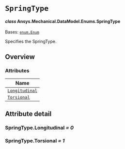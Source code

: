 # `SpringType`

<a id="ansys.mechanical.stubs.v242.Ansys.Mechanical.DataModel.Enums.SpringType"></a>

#### *class* Ansys.Mechanical.DataModel.Enums.SpringType

Bases: [`enum.Enum`](https://docs.python.org/3/library/enum.html#enum.Enum)

Specifies the SpringType.

<!-- !! processed by numpydoc !! -->

<a id="overview"></a>

## Overview

### Attributes

| Name |
| ---------------------------------------------- |
| [`Longitudinal`](#SpringType.Longitudinal) |
| [`Torsional`](#SpringType.Torsional) |

<a id="attribute-detail"></a>

## Attribute detail

<a id="SpringType.Longitudinal"></a>

### SpringType.Longitudinal *= 0*

<a id="SpringType.Torsional"></a>

### SpringType.Torsional *= 1*


